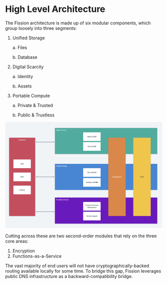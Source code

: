 # High Level Architecture

The Fission architecture is made up of six modular components, which group loosely into three segments:

1. Unified Storage

   a. Files

   b. Database

2. Digital Scarcity

   a. Identity

   b. Assets

3. Portable Compute

   a. Private & Trusted

   b. Public & Trustless

![](../.gitbook/assets/screen-shot-2021-04-28-at-1.53.58-pm.png)

Cutting across these are two second-order modules that rely on the three core areas:

1. Encryption
2. Functions-as-a-Service

The vast majority of end users will not have cryptographically-backed routing available locally for some time. To bridge this gap, Fission leverages public DNS infrastructure as a backward-compatibility bridge.

